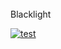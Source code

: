 ###### 
Blacklight  

[![test](https://github.com/BlackLightLabs/blacklight/actions/workflows/test.yml/badge.svg)](https://github.com/BlackLightLabs/blacklight/actions/workflows/test.yml)